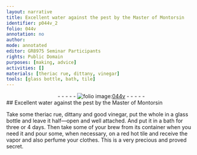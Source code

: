 ```yaml
---
layout: narrative
title: Excellent water against the pest by the Master of Montorsin
identifier: p044v_2
folio: 044v
annotation: no
author:
mode: annotated
editor: GR8975 Seminar Participants
rights: Public Domain
purposes: [making, advice]
activities: []
materials: [theriac rue, dittany, vinegar]
tools: [glass bottle, bath, tile]
---
```


 <div class="folio" align="center">- - - - - <a href="http://gallica.bnf.fr/ark:/12148/btv1b10500001g/f94.image" target="_blank"><img src="https://cu-mkp.github.io/GR8975-edition/assets/photo-icon.png" alt="folio image: " style="display:inline-block; margin-bottom:-3px;"/>044v</a> - - - - - </div>   
## Excellent water against the pest by the Master of Montorsin

 
Take some <span class="material">theriac rue</span>, <span class="material">dittany</span> and good <span class="material">vinegar</span>, put the whole in a <span class="tool">glass bottle</span> and leave it half—open and well attached. And put it in a <span class="tool">bath</span> for three or 4 days. Then take some of your brew from its container when you need it and pour some, when necessary, on a red hot <span class="tool">tile</span> and receive the vapor and also perfume your clothes. This is a very precious and proved secret.
 
